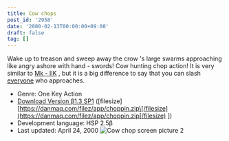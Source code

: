 ```yaml
---
title: Cow chops
post_id: '2958'
date: '2000-02-13T00:00:00+09:00'
draft: false
tag: []
---
```


Wake up to treason and sweep away the crow 's large swarms approaching like angry ashore with hand - swords! Cow hunting chop action! It is very similar to [Mk - IIK](/mk-iik) , but it is a big difference to say that you can slash [everyone](/mk-iik) who approaches.

*   Genre: One Key Action
*   [Download Version β1.3 SP1](/filez/app/choppin.zip) (\[filesize\] [https://danmaq.com/filez/app/choppin.zip\[/filesize](https://danmaq.com/filez/app/choppin.zip[/filesize) \])
*   Development language: HSP 2.5β
*   Last updated: April 24, 2000 ![Cow chop screen picture 2](/wp-content/uploads/2013/11/choppic2.png)